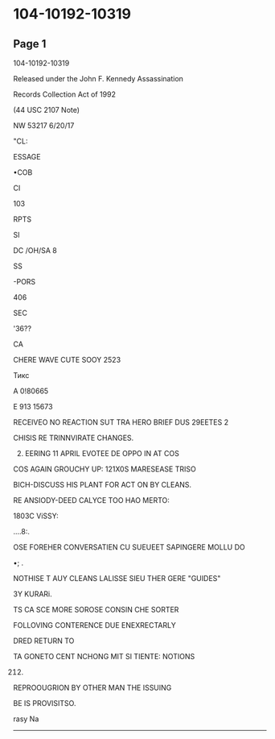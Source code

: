 # 104-10192-10319

## Page 1

104-10192-10319

Released under the John F. Kennedy Assassination

Records Collection Act of 1992

(44 USC 2107 Note)

NW 53217 6/20/17

"CL:

ESSAGE

•COB

CI

103

RPTS

SI

DC /OH/SA 8

SS

-PORS

406

SEC

'36??

CA

CHERE WAVE CUTE SOOY 2523

Тикс

A 0!80665

E 913 15673

RECEIVEO NO REACTION SUT TRA HERO BRIEF DUS 29EETES 2

CHISIS RE TRINNVIRATE CHANGES.

2. EERING 11 APRIL EVOTEE DE OPPO IN AT COS

COS AGAIN GROUCHY UP: 121X0S MARESEASE TRISO

BICH-DISCUSS HIS PLANT FOR ACT ON BY CLEANS.

RE ANSIODY-DEED CALYCE TOO HAO MERTO:

1803C ViSSY:

....8:.

OSE FOREHER CONVERSATIEN CU SUEUEET SAPINGERE MOLLU DO

•; .

NOTHISE T AUY CLEANS LALISSE SIEU THER GERE "GUIDES"

3Y KURARi.

TS CA SCE MORE SOROSE CONSIN CHE SORTER

FOLLOVING CONTERENCE DUE ENEXRECTARLY

DRED RETURN TO

TA GONETO CENT NCHONG MIT SI TIENTE: NOTIONS

212.

REPROOUGRION BY OTHER MAN THE ISSUING

BE IS PROVISITSO.

rasy Na

---


